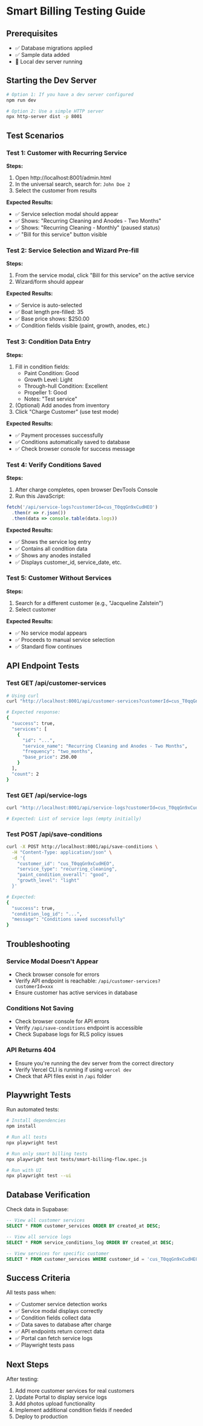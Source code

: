 # Smart Billing Testing Guide

## Prerequisites
- ✅ Database migrations applied
- ✅ Sample data added
- 🔄 Local dev server running

## Starting the Dev Server

```bash
# Option 1: If you have a dev server configured
npm run dev

# Option 2: Use a simple HTTP server
npx http-server dist -p 8001
```

## Test Scenarios

### Test 1: Customer with Recurring Service

**Steps:**
1. Open http://localhost:8001/admin.html
2. In the universal search, search for: `John Doe 2`
3. Select the customer from results

**Expected Results:**
- ✅ Service selection modal should appear
- ✅ Shows: "Recurring Cleaning and Anodes - Two Months"
- ✅ Shows: "Recurring Cleaning - Monthly" (paused status)
- ✅ "Bill for this service" button visible

### Test 2: Service Selection and Wizard Pre-fill

**Steps:**
1. From the service modal, click "Bill for this service" on the active service
2. Wizard/form should appear

**Expected Results:**
- ✅ Service is auto-selected
- ✅ Boat length pre-filled: 35
- ✅ Base price shows: $250.00
- ✅ Condition fields visible (paint, growth, anodes, etc.)

### Test 3: Condition Data Entry

**Steps:**
1. Fill in condition fields:
   - Paint Condition: Good
   - Growth Level: Light
   - Through-hull Condition: Excellent
   - Propeller 1: Good
   - Notes: "Test service"
2. (Optional) Add anodes from inventory
3. Click "Charge Customer" (use test mode)

**Expected Results:**
- ✅ Payment processes successfully
- ✅ Conditions automatically saved to database
- ✅ Check browser console for success message

### Test 4: Verify Conditions Saved

**Steps:**
1. After charge completes, open browser DevTools Console
2. Run this JavaScript:

```javascript
fetch('/api/service-logs?customerId=cus_T0qqGn9xCudHEO')
  .then(r => r.json())
  .then(data => console.table(data.logs))
```

**Expected Results:**
- ✅ Shows the service log entry
- ✅ Contains all condition data
- ✅ Shows any anodes installed
- ✅ Displays customer_id, service_date, etc.

### Test 5: Customer Without Services

**Steps:**
1. Search for a different customer (e.g., "Jacqueline Zalstein")
2. Select customer

**Expected Results:**
- ✅ No service modal appears
- ✅ Proceeds to manual service selection
- ✅ Standard flow continues

## API Endpoint Tests

### Test GET /api/customer-services

```bash
# Using curl
curl "http://localhost:8001/api/customer-services?customerId=cus_T0qqGn9xCudHEO"

# Expected response:
{
  "success": true,
  "services": [
    {
      "id": "...",
      "service_name": "Recurring Cleaning and Anodes - Two Months",
      "frequency": "two_months",
      "base_price": 250.00
    }
  ],
  "count": 2
}
```

### Test GET /api/service-logs

```bash
curl "http://localhost:8001/api/service-logs?customerId=cus_T0qqGn9xCudHEO"

# Expected: List of service logs (empty initially)
```

### Test POST /api/save-conditions

```bash
curl -X POST http://localhost:8001/api/save-conditions \
  -H "Content-Type: application/json" \
  -d '{
    "customer_id": "cus_T0qqGn9xCudHEO",
    "service_type": "recurring_cleaning",
    "paint_condition_overall": "good",
    "growth_level": "light"
  }'

# Expected:
{
  "success": true,
  "condition_log_id": "...",
  "message": "Conditions saved successfully"
}
```

## Troubleshooting

### Service Modal Doesn't Appear
- Check browser console for errors
- Verify API endpoint is reachable: `/api/customer-services?customerId=xxx`
- Ensure customer has active services in database

### Conditions Not Saving
- Check browser console for API errors
- Verify `/api/save-conditions` endpoint is accessible
- Check Supabase logs for RLS policy issues

### API Returns 404
- Ensure you're running the dev server from the correct directory
- Verify Vercel CLI is running if using `vercel dev`
- Check that API files exist in `/api` folder

## Playwright Tests

Run automated tests:

```bash
# Install dependencies
npm install

# Run all tests
npx playwright test

# Run only smart billing tests
npx playwright test tests/smart-billing-flow.spec.js

# Run with UI
npx playwright test --ui
```

## Database Verification

Check data in Supabase:

```sql
-- View all customer services
SELECT * FROM customer_services ORDER BY created_at DESC;

-- View all service logs
SELECT * FROM service_conditions_log ORDER BY created_at DESC;

-- View services for specific customer
SELECT * FROM customer_services WHERE customer_id = 'cus_T0qqGn9xCudHEO';
```

## Success Criteria

All tests pass when:
- ✅ Customer service detection works
- ✅ Service modal displays correctly
- ✅ Condition fields collect data
- ✅ Data saves to database after charge
- ✅ API endpoints return correct data
- ✅ Portal can fetch service logs
- ✅ Playwright tests pass

## Next Steps

After testing:
1. Add more customer services for real customers
2. Update Portal to display service logs
3. Add photos upload functionality
4. Implement additional condition fields if needed
5. Deploy to production
